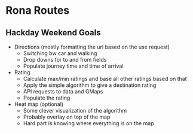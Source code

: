 # Rona Routes

## Hackday Weekend Goals
* Directions (mostly formatting the url based on the use request)
    * Switching bw car and walking
    * Drop downs for to and from fields
    * Populate journey time and time of arrival
* Rating
    * Calculate max/min ratings and base all other ratings based on that
    * Apply the simple algorithm to give a destination rating
    * API requests to data and GMaps
    * Populate the rating
* Heat map (optional)
    * Some clever visualization of the algorithm
    * Probably overlay on top of the map
    * Hard part is knowing where everything is on the map